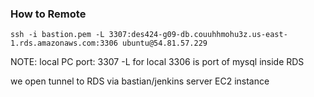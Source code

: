 ### How to Remote
```
ssh -i bastion.pem -L 3307:des424-g09-db.couuhhmohu3z.us-east-1.rds.amazonaws.com:3306 ubuntu@54.81.57.229
```
NOTE:
local PC port: 3307
-L for local
3306 is port of mysql inside RDS

we open tunnel to RDS via bastian/jenkins server EC2 instance